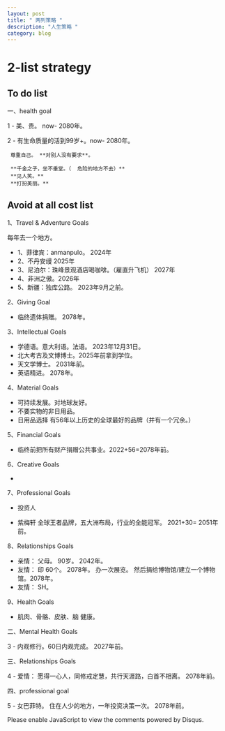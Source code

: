 ```yaml
---
layout: post
title: " 两列策略 "
description: "人生策略 "
category: blog
---
```


# 2-list strategy


## To do list

一、health goal

1 -  美、贵。         now- 2080年。

2 -  有生命质量的活到99岁+。now- 2080年。
    
     尊重自己。 **对别人没有要求**。

     **千金之子，坐不垂堂。（  危险的地方不去）**
     **见人笑。** 
     **打扮美丽。**



## Avoid at all cost list 

1、Travel & Adventure  Goals

每年去一个地方。

- 1、菲律宾：anmanpulo。 2024年
- 2、不丹安缦  2025年
- 3、尼泊尔：珠峰景观酒店喝咖啡。（雇直升飞机） 2027年
- 4、非洲之傲。2026年
- 5、新疆：独库公路。 2023年9月之前。

2、Giving Goal


- 临终遗体捐赠。 2078年。 

3、Intellectual Goals

- 学德语。意大利语。法语。  2023年12月31日。
- 北大考古及文博博士。2025年前拿到学位。
- 天文学博士。      2031年前。
- 英语精进。        2078年。


4、Material Goals

-  可持续发展。对地球友好。
-  不要实物的非日用品。
-  日用品选择 有56年以上历史的全球最好的品牌（并有一个冗余。）
  

5、Financial Goals

-  临终前把所有财产捐赠公共事业。2022+56=2078年前。

6、Creative Goals

- 

7、Professional Goals

-  投资人  
 
-  紫梅轩 全球王者品牌，五大洲布局，行业的全能冠军。   2021+30= 2051年前。


8、Relationships Goals


- 亲情： 父母。 90岁。 2042年。
- 友情： 印 60个。    2078年。 办一次展览。 然后捐给博物馆/建立一个博物馆。2078年。
- 友情： SH。

9、Health Goals

- 肌肉、骨骼、皮肤、脑 健康。   


二、Mental Health Goals

3 - 内观修行。60日内观完成。 2027年前。

三、Relationships Goals

4 - 爱情： 愿得一心人，同修戒定慧，共行天涯路，白首不相离。 2078年前。

四、professional goal 

5 -  女巴菲特。 住在人少的地方，一年投资决策一次。 2078年前。


<script>

/**

    RECOMMENDED CONFIGURATION VARIABLES: EDIT AND UNCOMMENT THE SECTION BELOW TO INSERT DYNAMIC VALUES FROM YOUR PLATFORM OR CMS.
    LEARN WHY DEFINING THESE VARIABLES IS IMPORTANT: https://disqus.com/admin/universalcode/#configuration-variables*/ /* var disqus_config = function () { this.page.url = https://violettianjie.github.io; // Replace PAGE_URL with your page's canonical URL variable this.page.identifier = https://violettianjie.github.io; // Replace PAGE_IDENTIFIER with your page's unique identifier variable }; */ (function() { // DON'T EDIT BELOW THIS LINE var d = document, s = d.createElement('script'); s.src = 'https://https-violettianjie-github-io-1.disqus.com/embed.js'; s.setAttribute('data-timestamp', +new Date()); (d.head || d.body).appendChild(s); })();

</script> Please enable JavaScript to view the comments powered by Disqus.

